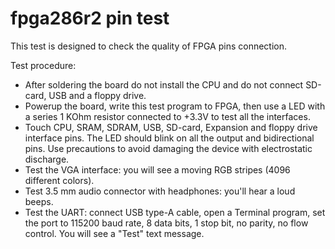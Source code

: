 # fpga286r2 pin test

This test is designed to check the quality of FPGA pins connection.

Test procedure:
* After soldering the board do not install the CPU and do not connect SD-card, USB and a floppy drive.
* Powerup the board, write this test program to FPGA, then use a LED with a series 1 KOhm resistor connected to +3.3V to test all the interfaces.
* Touch CPU, SRAM, SDRAM, USB, SD-card, Expansion and floppy drive interface pins. The LED should blink on all the output and bidirectional pins. Use precautions to avoid damaging the device with electrostatic discharge.
* Test the VGA interface: you will see a moving RGB stripes (4096 different colors).
* Test 3.5 mm audio connector with headphones: you'll hear a loud beeps.
* Test the UART: connect USB type-A cable, open a Terminal program, set the port to 115200 baud rate, 8 data bits, 1 stop bit, no parity, no flow control. You will see a "Test" text message.
